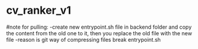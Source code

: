 # cv_ranker_v1


#note for pulling:
-create new entrypoint.sh file in backend folder and copy the content from the old one to it, then you replace the old file with the new file 
-reason is git way of compressing files break entrypoint.sh

